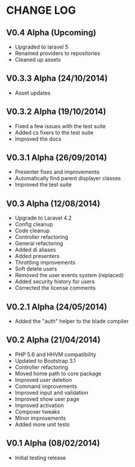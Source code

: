 CHANGE LOG
==========


## V0.4 Alpha (Upcoming)

* Upgraded to laravel 5
* Renamed providers to repositories
* Cleaned up assets


## V0.3.3 Alpha (24/10/2014)

* Asset updates


## V0.3.2 Alpha (19/10/2014)

* Fixed a few issues with the test suite
* Added cs fixers to the test suite
* Improved the docs


## V0.3.1 Alpha (26/09/2014)

* Presenter fixes and improvements
* Automatically find parent displayer classes
* Improved the test suite


## V0.3 Alpha (12/08/2014)

* Upgrade to Laravel 4.2
* Config cleanup
* Code cleanup
* Controller refactoring
* General refactoring
* Added di aliases
* Added presenters
* Throttling improvements
* Soft delete users
* Removed the user events system (replaced)
* Added security history for users
* Corrected the license comments


## V0.2.1 Alpha (24/05/2014)

* Added the "auth" helper to the blade compiler


## V0.2 Alpha (21/04/2014)

* PHP 5.6 and HHVM compatibility
* Updated to Bootstrap 3.1
* Controller refactoring
* Moved home path to core package
* Improved user deletion
* Command improvements
* Improved input and validation
* Improved show user page
* Improved activation
* Composer tweaks
* Minor improvements
* Added more unit tests


## V0.1 Alpha (08/02/2014)

* Initial testing release
